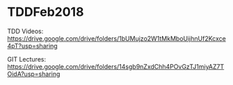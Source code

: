 # TDDFeb2018

TDD Videos:
https://drive.google.com/drive/folders/1bUMujzo2W1tMkMboUijhnUf2Kcxce4pT?usp=sharing

GIT Lectures:
https://drive.google.com/drive/folders/14sgb9nZxdChh4POvGzTJ1miyAZ7TOidA?usp=sharing
